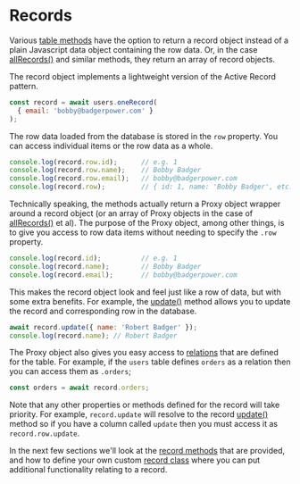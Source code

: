 # Records

Various  [table methods](manual/table_methods.html) have the option
to return a record object instead of a plain Javascript data object
containing the row data.  Or, in the case
[allRecords()](manual/table_methods.html#allrecords-where--options-) and
similar methods, they return an array of record objects.

The record object implements a lightweight version of the Active Record
pattern.

```js
const record = await users.oneRecord(
  { email: 'bobby@badgerpower.com' }
);
```

The row data loaded from the database is stored in the `row` property.
You can access individual items or the row data as a whole.

```js
console.log(record.row.id);      // e.g. 1
console.log(record.row.name);    // Bobby Badger
console.log(record.row.email);   // bobby@badgerpower.com
console.log(record.row);         // { id: 1, name: 'Bobby Badger', etc. }
```

Technically speaking, the methods actually return a Proxy object wrapper
around a record object (or an array of Proxy objects in the case of
[allRecords()](manual/table_methods.html#allrecords-where--options-) et al).
The purpose of the Proxy object, among other things, is to give you access
to row data items without needing to specify the `.row` property.

```js
console.log(record.id);          // e.g. 1
console.log(record.name);        // Bobby Badger
console.log(record.email);       // bobby@badgerpower.com
```

This makes the record object look and feel just like a row of data, but with
some extra benefits.  For example, the [update()](manual/record_methods.html#update-set-)
method allows you to update the record and corresponding row in the database.

```js
await record.update({ name: 'Robert Badger' });
console.log(record.name); // Robert Badger
```

The Proxy object also gives you easy access to [relations](manual/relations.html)
that are defined for the table.  For example, if the `users` table defines `orders`
as a relation then you can access them as `.orders`;

```js
const orders = await record.orders;
```

Note that any other properties or methods defined for the record will take
priority.  For example, `record.update` will resolve to the record
[update()](manual/record_methods.html#update--) method so if you have a
column called `update` then you must access it as `record.row.update`.

In the next few sections we'll look at the [record methods](manual/record_methods.html)
that are provided, and how to define your own custom [record class](manual/record_class.html)
where you can put additional functionality relating to a record.